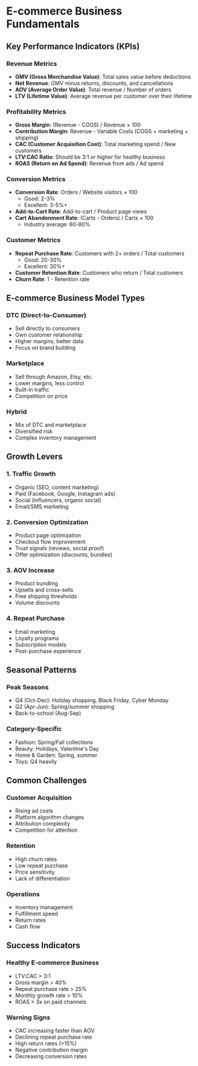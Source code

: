 # E-commerce Business Fundamentals

## Key Performance Indicators (KPIs)

### Revenue Metrics
- **GMV (Gross Merchandise Value)**: Total sales value before deductions
- **Net Revenue**: GMV minus returns, discounts, and cancellations
- **AOV (Average Order Value)**: Total revenue / Number of orders
- **LTV (Lifetime Value)**: Average revenue per customer over their lifetime

### Profitability Metrics
- **Gross Margin**: (Revenue - COGS) / Revenue × 100
- **Contribution Margin**: Revenue - Variable Costs (COGS + marketing + shipping)
- **CAC (Customer Acquisition Cost)**: Total marketing spend / New customers
- **LTV:CAC Ratio**: Should be 3:1 or higher for healthy business
- **ROAS (Return on Ad Spend)**: Revenue from ads / Ad spend

### Conversion Metrics
- **Conversion Rate**: Orders / Website visitors × 100
  - Good: 2-3%
  - Excellent: 3-5%+
- **Add-to-Cart Rate**: Add-to-cart / Product page views
- **Cart Abandonment Rate**: (Carts - Orders) / Carts × 100
  - Industry average: 60-80%

### Customer Metrics
- **Repeat Purchase Rate**: Customers with 2+ orders / Total customers
  - Good: 20-30%
  - Excellent: 30%+
- **Customer Retention Rate**: Customers who return / Total customers
- **Churn Rate**: 1 - Retention rate

## E-commerce Business Model Types

### DTC (Direct-to-Consumer)
- Sell directly to consumers
- Own customer relationship
- Higher margins, better data
- Focus on brand building

### Marketplace
- Sell through Amazon, Etsy, etc.
- Lower margins, less control
- Built-in traffic
- Competition on price

### Hybrid
- Mix of DTC and marketplace
- Diversified risk
- Complex inventory management

## Growth Levers

### 1. Traffic Growth
- Organic (SEO, content marketing)
- Paid (Facebook, Google, Instagram ads)
- Social (influencers, organic social)
- Email/SMS marketing

### 2. Conversion Optimization
- Product page optimization
- Checkout flow improvement
- Trust signals (reviews, social proof)
- Offer optimization (discounts, bundles)

### 3. AOV Increase
- Product bundling
- Upsells and cross-sells
- Free shipping thresholds
- Volume discounts

### 4. Repeat Purchase
- Email marketing
- Loyalty programs
- Subscription models
- Post-purchase experience

## Seasonal Patterns

### Peak Seasons
- Q4 (Oct-Dec): Holiday shopping, Black Friday, Cyber Monday
- Q2 (Apr-Jun): Spring/summer shopping
- Back-to-school (Aug-Sep)

### Category-Specific
- Fashion: Spring/Fall collections
- Beauty: Holidays, Valentine's Day
- Home & Garden: Spring, summer
- Toys: Q4 heavily

## Common Challenges

### Customer Acquisition
- Rising ad costs
- Platform algorithm changes
- Attribution complexity
- Competition for attention

### Retention
- High churn rates
- Low repeat purchase
- Price sensitivity
- Lack of differentiation

### Operations
- Inventory management
- Fulfillment speed
- Return rates
- Cash flow

## Success Indicators

### Healthy E-commerce Business
- LTV:CAC > 3:1
- Gross margin > 40%
- Repeat purchase rate > 25%
- Monthly growth rate > 10%
- ROAS > 3x on paid channels

### Warning Signs
- CAC increasing faster than AOV
- Declining repeat purchase rate
- High return rates (>15%)
- Negative contribution margin
- Decreasing conversion rates
